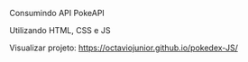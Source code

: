 Consumindo API PokeAPI

Utilizando HTML, CSS e JS

Visualizar projeto: https://octaviojunior.github.io/pokedex-JS/
